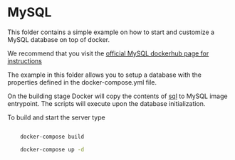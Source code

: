 # MySQL

This folder contains a simple example on how to start and customize a
MySQL database on top of docker.

We recommend that you visit the
[official MySQL dockerhub page for instructions][dockerhub]

The example in this folder allows you to setup a database with the properties
defined in the docker-compose.yml file.

On the building stage Docker will copy the contents of [sql][sql] to
MySQL image entrypoint. The scripts will execute upon the database
initialization.

To build and start the server type

```bash

    docker-compose build

    docker-compose up -d
```

[sql]: https://github.com/wirepas/tutorials/tree/master/mysql/sql

[dockerhub]: https://hub.docker.com/_/mysql
